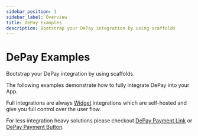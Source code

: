 ```yaml
---
sidebar_position: 1
sidebar_label: Overview
title: DePay Examples
description: Bootstrap your DePay integration by using scaffolds
---
```


# DePay Examples

Bootstrap your DePay integration by using scaffolds.

The following examples demonstrate how to fully integrate DePay into your App.

Full integrations are always [Widget](/docs/payments/integrate/widget) integrations which are self-hosted and give you full control over the user flow.

For less integration heavy solutions please checkout [DePay Payment Link](/docs/payments/integrate/link) or [DePay Payment Button](/docs/payments/integrate/button).
